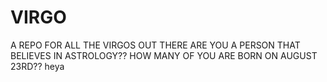 # VIRGO
A REPO FOR ALL THE VIRGOS OUT THERE
ARE YOU A PERSON THAT BELIEVES IN ASTROLOGY??
HOW MANY OF YOU ARE BORN ON AUGUST 23RD??
heya

